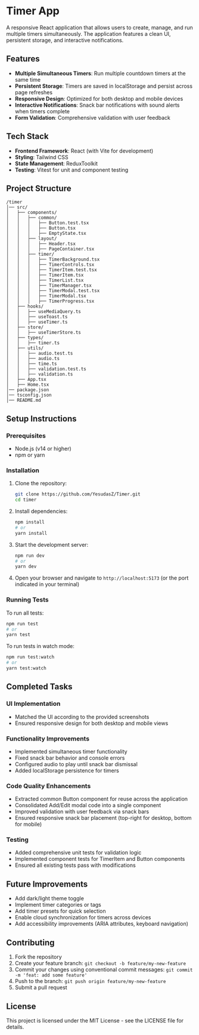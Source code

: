 # Timer App

A responsive React application that allows users to create, manage, and run multiple timers simultaneously. The application features a clean UI, persistent storage, and interactive notifications.

## Features

- **Multiple Simultaneous Timers**: Run multiple countdown timers at the same time
- **Persistent Storage**: Timers are saved in localStorage and persist across page refreshes
- **Responsive Design**: Optimized for both desktop and mobile devices
- **Interactive Notifications**: Snack bar notifications with sound alerts when timers complete
- **Form Validation**: Comprehensive validation with user feedback

## Tech Stack

- **Frontend Framework**: React (with Vite for development)
- **Styling**: Tailwind CSS
- **State Management**: ReduxToolkit
- **Testing**: Vitest for unit and component testing


## Project Structure

```
/timer
│── src/
│   ├── components/
│   │   ├── common/
│   │   │   ├── Button.test.tsx
│   │   │   ├── Button.tsx
│   │   │   ├── EmptyState.tsx
│   │   ├── layout/
│   │   │   ├── Header.tsx
│   │   │   ├── PageContainer.tsx
│   │   ├── timer/
│   │   │   ├── TimerBackground.tsx
│   │   │   ├── TimerControls.tsx
│   │   │   ├── TimerItem.test.tsx
│   │   │   ├── TimerItem.tsx
│   │   │   ├── TimerList.tsx
│   │   │   ├── TimerManager.tsx
│   │   │   ├── TimerModal.test.tsx
│   │   │   ├── TimerModal.tsx
│   │   │   ├── TimerProgress.tsx
│   ├── hooks/
│   │   ├── useMediaQuery.ts
│   │   ├── useToast.ts
│   │   ├── useTimer.ts
│   ├── store/
│   │   ├── useTimerStore.ts
│   ├── types/
│   │   ├── timer.ts
│   ├── utils/
│   │   ├── audio.test.ts
│   │   ├── audio.ts
│   │   ├── time.ts
│   │   ├── validation.test.ts
│   │   ├── validation.ts
│   ├── App.tsx
│   ├── Home.tsx
│── package.json
│── tsconfig.json
│── README.md
```

## Setup Instructions

### Prerequisites

- Node.js (v14 or higher)
- npm or yarn

### Installation

1. Clone the repository:
   ```bash
   git clone https://github.com/YesudasZ/Timer.git
   cd timer
   ```

2. Install dependencies:
   ```bash
   npm install
   # or
   yarn install
   ```

3. Start the development server:
   ```bash
   npm run dev
   # or
   yarn dev
   ```

4. Open your browser and navigate to `http://localhost:5173` (or the port indicated in your terminal)

### Running Tests

To run all tests:
```bash
npm run test
# or
yarn test
```

To run tests in watch mode:
```bash
npm run test:watch
# or
yarn test:watch
```

## Completed Tasks

### UI Implementation
- Matched the UI according to the provided screenshots
- Ensured responsive design for both desktop and mobile views

### Functionality Improvements
- Implemented simultaneous timer functionality
- Fixed snack bar behavior and console errors
- Configured audio to play until snack bar dismissal
- Added localStorage persistence for timers

### Code Quality Enhancements
- Extracted common Button component for reuse across the application
- Consolidated Add/Edit modal code into a single component
- Improved validation with user feedback via snack bars
- Ensured responsive snack bar placement (top-right for desktop, bottom for mobile)

### Testing
- Added comprehensive unit tests for validation logic
- Implemented component tests for TimerItem and Button components
- Ensured all existing tests pass with modifications

## Future Improvements

- Add dark/light theme toggle
- Implement timer categories or tags
- Add timer presets for quick selection
- Enable cloud synchronization for timers across devices
- Add accessibility improvements (ARIA attributes, keyboard navigation)

## Contributing

1. Fork the repository
2. Create your feature branch: `git checkout -b feature/my-new-feature`
3. Commit your changes using conventional commit messages: `git commit -m 'feat: add some feature'`
4. Push to the branch: `git push origin feature/my-new-feature`
5. Submit a pull request

## License

This project is licensed under the MIT License - see the LICENSE file for details.